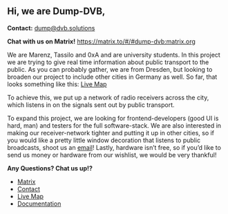 ## Hi, we are Dump-DVB,

**Contact:** <dump@dvb.solutions>

**Chat with us on Matrix!** https://matrix.to/#/#dump-dvb:matrix.org

We are Marenz, Tassilo and 0xA and are university students.
In this project we are trying to give real time information about public transport to the public.
As you can probably gather, we are from Dresden, but looking to broaden our project to include other cities in Germany as well.
So far, that looks something like this: [Live Map](https://map.dvb.solutions/)

To achieve this, we put up a network of radio receivers across the city, which listens in on the signals sent out by public transport. 

To expand this project, we are looking for frontend-developers (good UI is hard, man) and testers for the full software-stack.
We are also interested in making our receiver-network tighter and putting it up in other cities, so if you would like a pretty little window decoration that listens to public broadcasts, shoot us an [email](mailto:dump@dvb.soltutions)!
Lastly, hardware isn’t free, so if you’d like to send us money or hardware from our wishlist, we would be very thankful!

**Any Questions? Chat us up!?**
- [Matrix](https://matrix.to/#/#dump-dvb:matrix.org)
- [Contact](dump@dvb.solutions)
- [Live Map](https://map.dvb.solutions)
- [Documentation](https://docs.dvb.solutions)
